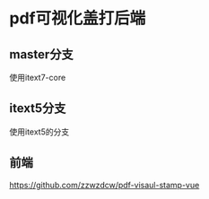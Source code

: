 # pdf可视化盖打后端

## master分支
使用itext7-core
## itext5分支
使用itext5的分支
## 前端
https://github.com/zzwzdcw/pdf-visaul-stamp-vue